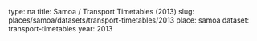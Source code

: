 type: na
title: Samoa / Transport Timetables (2013)
slug: places/samoa/datasets/transport-timetables/2013
place: samoa
dataset: transport-timetables
year: 2013
